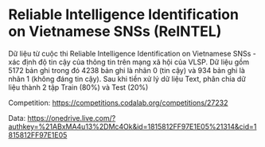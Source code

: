 # Reliable Intelligence Identification on Vietnamese SNSs (ReINTEL)

Dữ liệu từ cuộc thi Reliable Intelligence Identification on Vietnamese SNSs - xác định độ tin cậy của thông tin trên mạng xã hội của VLSP.
Dữ liệu gồm 5172 bản ghi trong đó 4238 bản ghi là nhãn 0 (tin cậy) và 934 bản ghi là nhãn 1 (không đáng tin cậy). 
Sau khi tiền xử lý dữ liệu Text, phân chia dữ liệu thành 2 tập Train (80%) và Test (20%)

Competition: https://competitions.codalab.org/competitions/27232

Data: https://onedrive.live.com/?authkey=%21ABxMA4u13%2DMc4Ok&id=1815812FF97E1E05%21314&cid=1815812FF97E1E05

